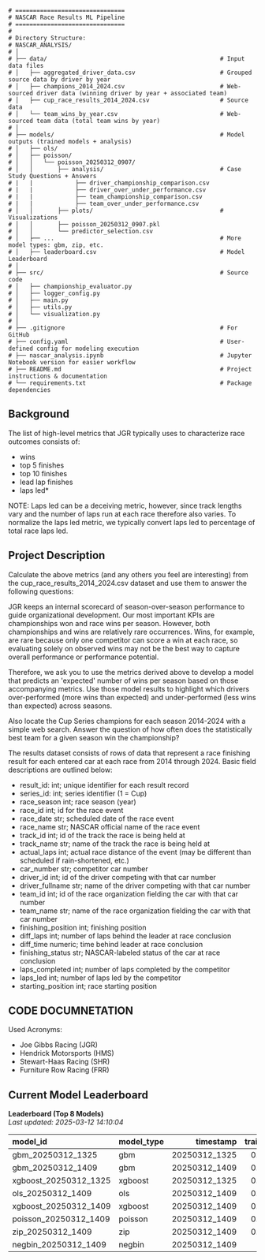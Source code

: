 ```
# ===============================
# NASCAR Race Results ML Pipeline
# ===============================
#
# Directory Structure:
# NASCAR_ANALYSIS/
# │
# ├── data/                                                 # Input data files
# │   ├── aggregated_driver_data.csv                        # Grouped source data by driver by year
# │   ├── champions_2014_2024.csv                           # Web-sourced driver data (winning driver by year + associated team)
# │   ├── cup_race_results_2014_2024.csv                    # Source data
# │   └── team_wins_by_year.csv                             # Web-sourced team data (total team wins by year)
# │
# ├── models/                                               # Model outputs (trained models + analysis)
# │   ├── ols/
# │   ├── poisson/
# │   │   └── poisson_20250312_0907/
# │   │       ├── analysis/                                 # Case Study Questions + Answers
# |   |            ├── driver_championship_comparison.csv
# |   |            ├── driver_over_under_performance.csv
# |   |            ├── team_championship_comparison.csv
# |   |            ├── team_over_under_performance.csv
# │   │       ├── plots/                                    # Visualizations
# │   │       ├── poisson_20250312_0907.pkl
# │   │       └── predictor_selection.csv
# │   ├── ...                                               # More model types: gbm, zip, etc. 
# │   ├── leaderboard.csv                                   # Model Leaderboard
# │
# ├── src/                                                  # Source code
# │   ├── championship_evaluator.py
# │   ├── logger_config.py
# │   ├── main.py
# │   ├── utils.py
# │   └── visualization.py
# │
# ├── .gitignore                                            # For GitHub
# ├── config.yaml                                           # User-defined config for modeling execution
# ├── nascar_analysis.ipynb                                 # Jupyter Notebook version for easier workflow
# ├── README.md                                             # Project instructions & documentation
# └── requirements.txt                                      # Package dependencies
```
## Background

The list of high-level metrics that JGR typically uses to characterize race outcomes consists of: 
 - wins
 - top 5 finishes
 - top 10 finishes
 - lead lap finishes
 - laps led*
 
NOTE: Laps led can be a deceiving metric, however, since track lengths vary and the number of laps run at each race therefore also varies. To normalize the laps led metric, we typically convert laps led to percentage of total race laps led.

## Project Description

Calculate the above metrics (and any others you feel are interesting) from the cup_race_results_2014_2024.csv dataset and use them to answer the following questions:

JGR keeps an internal scorecard of season-over-season performance to guide organizational development.  Our most important KPIs are championships won and race wins per season.  However, both championships and wins are relatively rare occurrences.  Wins, for example, are rare because only one competitor can score a win at each race, so evaluating solely on observed wins may not be the best way to capture overall performance or performance potential.

Therefore, we ask you to use the metrics derived above to develop a model that predicts an 'expected' number of wins per season based on those accompanying metrics.  Use those model results to highlight which drivers over-performed (more wins than expected) and under-performed (less wins than expected) across seasons.

Also locate the Cup Series champions for each season 2014-2024 with a simple web search.  Answer the question of how often does the statistically best team for a given season win the championship?

The results dataset consists of rows of data that represent a race finishing result for each entered car at each race from 2014 through 2024.  Basic field descriptions are outlined below:

- result_id: int; unique identifier for each result record
- series_id: int; series identifier (1 = Cup)
- race_season int; race season (year)
- race_id int; id for the race event
- race_date str; scheduled date of the race event
- race_name str; NASCAR official name of the race event
- track_id int; id of the track the race is being held at
- track_name str; name of the track the race is being held at
- actual_laps int; actual race distance of the event (may be different than scheduled if rain-shortened, etc.)
- car_number str; competitor car number
- driver_id int; id of the driver competing with that car number
- driver_fullname str; name of the driver competing with that car number
- team_id int; id of the race organization fielding the car with that car number
- team_name str; name of the race organization fielding the car with that car number
- finishing_position int; finishing position
- diff_laps int; number of laps behind the leader at race conclusion
- diff_time numeric; time behind leader at race conclusion
- finishing_status str; NASCAR-labeled status of the car at race conclusion
- laps_completed int; number of laps completed by the competitor
- laps_led int; number of laps led by the competitor
- starting_position int; race starting position


## CODE DOCUMNETATION

Used Acronyms:
- Joe Gibbs Racing (JGR)	
- Hendrick Motorsports (HMS)	
- Stewart-Haas Racing (SHR)	
- Furniture Row Racing (FRR)


## Current Model Leaderboard

<!-- LEADERBOARD_START -->

**Leaderboard (Top 8 Models)**  
_Last updated: 2025-03-12 14:10:04_

| model_id              | model_type   |     timestamp |   train_RMSE |   test_RMSE |   train_MAE |   test_MAE |   train_R2 |   test_R2 |   CV_RMSE_Mean |   CV_RMSE_Std |   train_test_diff |
|:----------------------|:-------------|--------------:|-------------:|------------:|------------:|-----------:|-----------:|----------:|---------------:|--------------:|------------------:|
| gbm_20250312_1325     | gbm          | 20250312_1325 |     0.233236 |    0.757774 |    0.116723 |   0.372363 |   0.967888 |  0.733576 |       0.736935 |      0.042956 |         -0.524538 |
| gbm_20250312_1409     | gbm          | 20250312_1409 |     0.324494 |    0.774453 |    0.161079 |   0.382465 |   0.937844 |  0.721719 |       0.743694 |      0.042283 |         -0.449959 |
| xgboost_20250312_1325 | xgboost      | 20250312_1325 |     0.007882 |    0.797033 |    0.004325 |   0.399319 |   0.999963 |  0.705255 |       0.765778 |      0.075304 |         -0.789151 |
| ols_20250312_1409     | ols          | 20250312_1409 |     0.621204 |    0.80262  |    0.301909 |   0.400279 |   0.772208 |  0.701109 |       0.693959 |      0.105832 |         -0.181416 |
| xgboost_20250312_1409 | xgboost      | 20250312_1409 |     0.045033 |    0.829678 |    0.02348  |   0.41044  |   0.998803 |  0.680616 |       0.691927 |      0.03426  |         -0.784645 |
| poisson_20250312_1409 | poisson      | 20250312_1409 |     0.717531 |    0.891409 |    0.310055 |   0.41198  |   0.696086 |  0.631322 |       0.693959 |      0.105832 |         -0.173878 |
| zip_20250312_1409     | zip          | 20250312_1409 |     0.675794 |    1.26727  |    0.321196 |   0.500946 |   0.730413 |  0.254866 |     nan        |    nan        |         -0.591479 |
| negbin_20250312_1409  | negbin       | 20250312_1409 |     1.22236  |    1.88578  |    0.380379 |   0.51644  |   0.118005 | -0.649968 |       0.693959 |      0.105832 |         -0.663422 |

<!-- LEADERBOARD_END -->